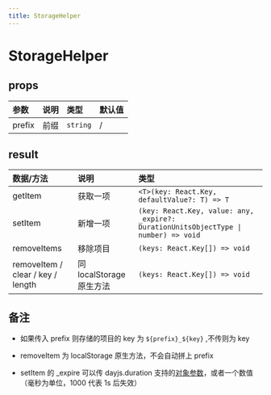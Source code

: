 ```yaml
---
title: StorageHelper
---
```


# StorageHelper

<code src="./demos/base.tsx"></code>

## props

| 参数   | 说明 | 类型     | 默认值 |
| :----- | :--- | :------- | :----- |
| prefix | 前缀 | `string` | /      |

## result

| 数据/方法                         | 说明                     | 类型                                                                                |
| :-------------------------------- | :----------------------- | :---------------------------------------------------------------------------------- |
| getItem                           | 获取一项                 | `<T>(key: React.Key, defaultValue?: T) => T`                                        |
| setItem                           | 新增一项                 | `(key: React.Key, value: any, _expire?: DurationUnitsObjectType \| number) => void` |
| removeItems                       | 移除项目                 | `(keys: React.Key[]) => void`                                                       |
| removeItem / clear / key / length | 同 localStorage 原生方法 | `(keys: React.Key[]) => void`                                                       |

## 备注

- 如果传入 prefix 则存储的项目的 key 为 `${prefix}_${key}` ,不传则为 key

- removeItem 为 localStorage 原生方法，不会自动拼上 prefix

- setItem 的 \_expire 可以传 dayjs.duration 支持的[对象参数](https://day.js.org/docs/zh-CN/durations/creating)，或者一个数值（毫秒为单位，1000 代表 1s 后失效）
